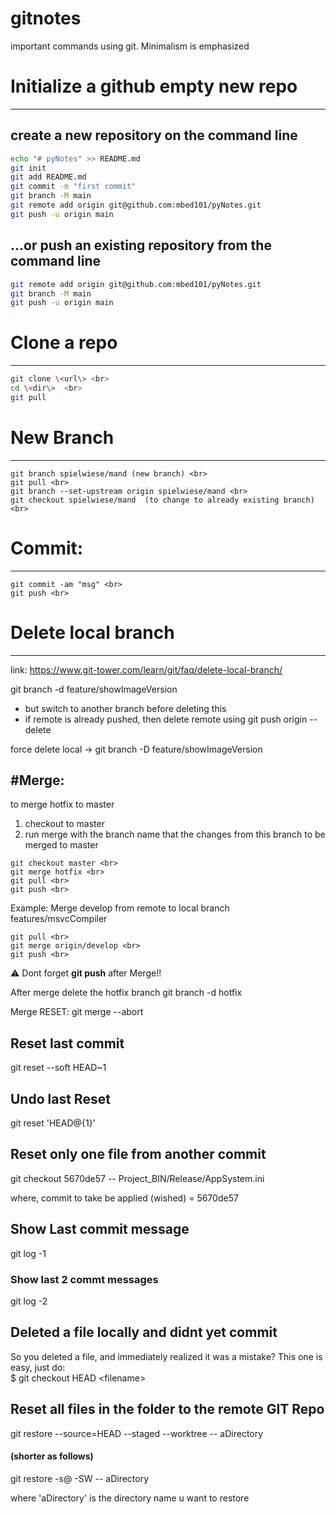 # gitnotes
important commands using git. Minimalism is emphasized

# Initialize a github empty new repo
-----------------------------------
## create a new repository on the command line
```bash
echo "# pyNotes" >> README.md
git init
git add README.md
git commit -m "first commit"
git branch -M main
git remote add origin git@github.com:mbed101/pyNotes.git
git push -u origin main
```

## …or push an existing repository from the command line
```bash
git remote add origin git@github.com:mbed101/pyNotes.git
git branch -M main
git push -u origin main
```

# Clone a repo
------------
```bash
git clone \<url\> <br>
cd \<dir\>  <br>
git pull
```

# New Branch
-------------
```
git branch spielwiese/mand (new branch) <br>
git pull <br>
git branch --set-upstream origin spielwiese/mand <br>
git checkout spielwiese/mand  (to change to already existing branch) <br>
```

# Commit:
---------
```
git commit -am "msg" <br>
git push <br>
```

# Delete local branch
---------------------
link: https://www.git-tower.com/learn/git/faq/delete-local-branch/

git branch -d feature/showImageVersion
- but switch to another branch before deleting this 
- if remote is already pushed, then delete remote using 
	git push origin --delete <remote-branch-name>

force delete local -> git branch -D feature/showImageVersion

#Merge:
----------
to merge hotfix to master
1. checkout to master <br>
2. run merge with the branch name that the changes from this branch to be merged to master <br>

```
git checkout master <br>
git merge hotfix <br>
git pull <br>
git push <br>
```

Example: Merge develop from remote to local branch features/msvcCompiler
```
git pull <br> 
git merge origin/develop <br>
git push <br>
```
:warning: Dont forget **git push** after Merge!!

After merge delete the hotfix branch
git branch -d hotfix

Merge RESET:
git merge --abort

Reset last commit 
----------------------
git reset --soft HEAD~1

Undo last Reset
---------
git reset 'HEAD@{1}'

Reset only one file from another commit
------------------------------------------
git checkout 5670de57 -- Project_BIN/Release/AppSystem.ini

where,  commit to take be applied (wished) = 5670de57 

## Show Last commit message

git log -1 

### Show last 2 commt messages 

git log -2

Deleted a file locally and didnt yet commit
-------------------------------------------
So you deleted a file, and immediately realized it was a mistake? This one is easy, just do: <br>
$ git checkout HEAD \<filename\>

Reset all files in the folder to the remote GIT Repo
----------------------------------------------------
git restore --source=HEAD --staged --worktree -- aDirectory
#### (shorter as follows) 
git restore -s@ -SW -- aDirectory    <br/>

where 'aDirectory' is the directory name u want to restore
